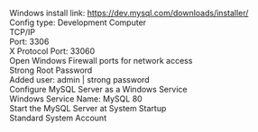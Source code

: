 Windows install link: https://dev.mysql.com/downloads/installer/
<br>
Config type: Development Computer<br>
TCP/IP<br>
Port: 3306<br>
X Protocol Port: 33060<br>
Open Windows Firewall ports for network access<br>
Strong Root Password<br>
Added user: admin | strong password<br>
Configure MySQL Server as a Windows Service<br>
Windows Service Name: MySQL 80<br>
Start the MySQL Server at System Startup<br>
Standard System Account<br>
